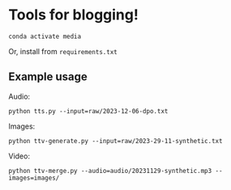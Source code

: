 # Tools for blogging!

```
conda activate media
```
Or, install from `requirements.txt`

## Example usage
Audio:
```
python tts.py --input=raw/2023-12-06-dpo.txt
```

Images:
```
python ttv-generate.py --input=raw/2023-29-11-synthetic.txt
```

Video:
```
python ttv-merge.py --audio=audio/20231129-synthetic.mp3 --images=images/
```